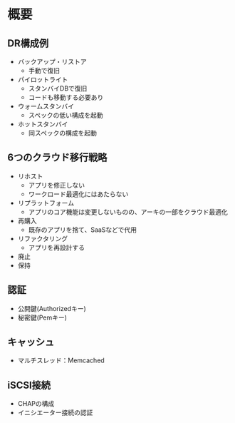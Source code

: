 # 概要

## DR構成例

- バックアップ・リストア
  - 手動で復旧
- パイロットライト
  - スタンバイDBで復旧
  - コードも移動する必要あり
- ウォームスタンバイ
  - スペックの低い構成を起動
- ホットスタンバイ
  - 同スペックの構成を起動

## 6つのクラウド移行戦略

- リホスト
  - アプリを修正しない
  - ワークロード最適化にはあたらない
- リプラットフォーム
  - アプリのコア機能は変更しないものの、アーキの一部をクラウド最適化
- 再購入
  - 既存のアプリを捨て、SaaSなどで代用
- リファクタリング
  - アプリを再設計する
- 廃止
- 保持

## 認証

- 公開鍵(Authorizedキー)
- 秘密鍵(Pemキー)

## キャッシュ

- マルチスレッド：Memcached

## iSCSI接続

- CHAPの構成
- イニシエーター接続の認証
